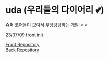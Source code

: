 # uda (우리들의 다이어리 :two_hearts:)  

슈퍼 코어들이 모여서 우당탕탕하는 개발 ㅎㅎ

23/07/09 front init

[Front Repository](https://github.com/lym3074/uda-mobile)  
[Back Repository](https://github.com/Myeongkook/uda)